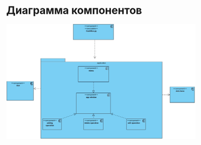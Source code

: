 # Диаграмма компонентов

![Диаграмма компонентов](https://github.com/Moistra/CashBox/blob/master/docs/Diagrams/ComponentDiagram.jpg)
